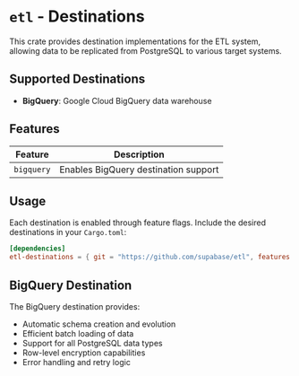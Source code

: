 # `etl` - Destinations

This crate provides destination implementations for the ETL system, allowing data to be replicated from PostgreSQL to various target systems.

## Supported Destinations

- **BigQuery**: Google Cloud BigQuery data warehouse

## Features

| Feature    | Description                         |
|------------|-------------------------------------|
| `bigquery` | Enables BigQuery destination support |

## Usage

Each destination is enabled through feature flags. Include the desired destinations in your `Cargo.toml`:

```toml
[dependencies]
etl-destinations = { git = "https://github.com/supabase/etl", features = ["bigquery"] }
```

## BigQuery Destination

The BigQuery destination provides:
- Automatic schema creation and evolution
- Efficient batch loading of data
- Support for all PostgreSQL data types
- Row-level encryption capabilities
- Error handling and retry logic